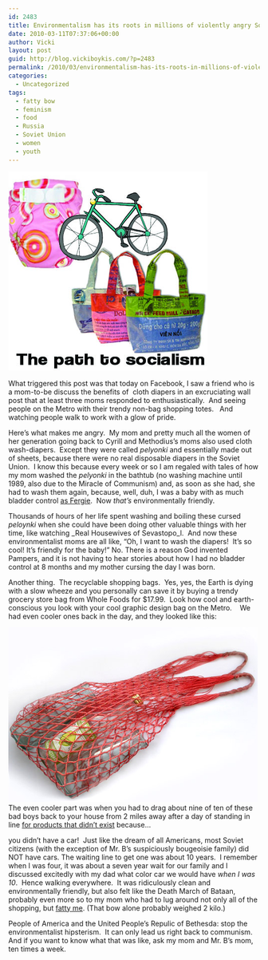 ```yaml
---
id: 2483
title: Environmentalism has its roots in millions of violently angry Soviet women
date: 2010-03-11T07:37:06+00:00
author: Vicki
layout: post
guid: http://blog.vickiboykis.com/?p=2483
permalink: /2010/03/environmentalism-has-its-roots-in-millions-of-violently-angry-soviet-women/
categories:
  - Uncategorized
tags:
  - fatty bow
  - feminism
  - food
  - Russia
  - Soviet Union
  - women
  - youth
---
```

[<img class="aligncenter size-full wp-image-2496" title="Path To Socialism" src="https://raw.githubusercontent.com/veekaybee/wlb/gh-pages/assets/images/2010/03/Path-To-Socialism.jpg" alt="" width="400" height="400" />](https://raw.githubusercontent.com/veekaybee/wlb/gh-pages/assets/images/2010/03/Path-To-Socialism.jpg)

What triggered this post was that today on Facebook, I saw a friend who is a mom-to-be discuss the benefits of  cloth diapers in an excruciating wall post that at least three moms responded to enthusiastically.  And seeing people on the Metro with their trendy non-bag shopping totes.   And watching people walk to work with a glow of pride.

Here&#8217;s what makes me angry.  My mom and pretty much all the women of her generation going back to Cyrill and Methodius&#8217;s moms also used cloth wash-diapers.  Except they were called _pelyonki_ and essentially made out of sheets, because there were no real disposable diapers in the Soviet Union.  I know this because every week or so I am regaled with tales of how my mom washed the _pelyonki_ in the bathtub (no washing machine until 1989, also due to the Miracle of Communism) and, as soon as she had, she had to wash them again, because, well, duh, I was a baby with as much bladder control [as Fergie](http://www.sfgate.com/cgi-bin/blogs/dailydish/detail?blogid=7&entry_id=2036).  Now _that&#8217;s_ environmentally friendly.

Thousands of hours of her life spent washing and boiling these cursed _peloynki_ when she could have been doing other valuable things with her time, like watching _Real Housewives of Sevastopo_l.  And now these environmentalist moms are all like, &#8220;Oh, I want to wash the diapers!  It&#8217;s so cool! It&#8217;s friendly for the baby!&#8221; No. There is a reason God invented Pampers, and it is not having to hear stories about how I had no bladder control at 8 months and my mother cursing the day I was born.

Another thing.  The recyclable shopping bags.  Yes, yes, the Earth is dying with a slow wheeze and you personally can save it by buying a trendy grocery store bag from Whole Foods for $17.99.  Look how cool and earth-conscious you look with your cool graphic design bag on the Metro.    We had even cooler ones back in the day, and they looked like this:

[<img class="aligncenter size-full wp-image-2489" title="8" src="https://raw.githubusercontent.com/veekaybee/wlb/gh-pages/assets/images/2010/03/8.jpg" alt="" width="500" height="350" />](https://raw.githubusercontent.com/veekaybee/wlb/gh-pages/assets/images/2010/03/8.jpg)The even cooler part was when you had to drag about nine of ten of these bad boys back to your house from 2 miles away after a day of standing in line [for products that didn&#8217;t exist](http://blog.vickiboykis.com/2010/02/04/the-snowpocalypse-rains-down-calamity-and-soviet-russia-on-dc/) because&#8230;

you didn&#8217;t have a car!  Just like the dream of all Americans, most Soviet citizens (with the exception of Mr. B&#8217;s suspiciously bougeoisie family) did NOT have cars. The waiting line to get one was about 10 years.  I remember when I was four, it was about a seven year wait for our family and I discussed excitedly with my dad what color car we would have _when I was 10_.  Hence walking everywhere.  It was ridiculously clean and environmentally friendly, but also felt like the Death March of Bataan, probably even more so to my mom who had to lug around not only all of the shopping, but [fatty me](https://raw.githubusercontent.com/veekaybee/wlb/gh-pages/assets/images/2009/05/mothers-001.jpg). (That bow alone probably weighed 2 kilo.)

People of America and the United People&#8217;s Repulic of Bethesda: stop the environmentalist hipsterism.  It can only lead us right back to communism.  And if you want to know what that was like, ask my mom and Mr. B&#8217;s mom, ten times a week.